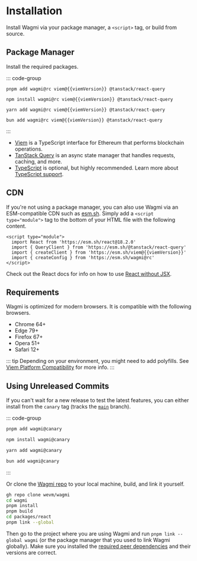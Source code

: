 <script setup>
import packageJson from '../../packages/react/package.json'

const viemVersion = packageJson.peerDependencies.viem
</script>

# Installation

Install Wagmi via your package manager, a `<script>` tag, or build from source.

## Package Manager

Install the required packages.

::: code-group
```bash-vue [pnpm]
pnpm add wagmi@rc viem@{{viemVersion}} @tanstack/react-query
```

```bash-vue [npm]
npm install wagmi@rc viem@{{viemVersion}} @tanstack/react-query
```

```bash-vue [yarn]
yarn add wagmi@rc viem@{{viemVersion}} @tanstack/react-query
```

```bash-vue [bun]
bun add wagmi@rc viem@{{viemVersion}} @tanstack/react-query
```
:::

- [Viem](https://viem.sh) is a TypeScript interface for Ethereum that performs blockchain operations.
- [TanStack Query](https://tanstack.com/query/v5) is an async state manager that handles requests, caching, and more.
- [TypeScript](/react/typescript) is optional, but highly recommended. Learn more about [TypeScript support](/react/typescript).

## CDN

If you're not using a package manager, you can also use Wagmi via an ESM-compatible CDN such as [esm.sh](https://esm.sh). Simply add a `<script type="module">` tag to the bottom of your HTML file with the following content.

```html-vue
<script type="module">
  import React from 'https://esm.sh/react@18.2.0'
  import { QueryClient } from 'https://esm.sh/@tanstack/react-query'
  import { createClient } from 'https://esm.sh/viem@{{viemVersion}}'
  import { createConfig } from 'https://esm.sh/wagmi@rc'
</script>
```

Check out the React docs for info on how to use [React without JSX](https://react.dev/reference/react/createElement#creating-an-element-without-jsx).

## Requirements

Wagmi is optimized for modern browsers. It is compatible with the following browsers.

- Chrome 64+
- Edge 79+
- Firefox 67+
- Opera 51+
- Safari 12+

::: tip
Depending on your environment, you might need to add polyfills. See [Viem Platform Compatibility](https://viem.sh/docs/compatibility.html) for more info.
:::

## Using Unreleased Commits

If you can't wait for a new release to test the latest features, you can either install from the `canary` tag (tracks the [`main`](https://github.com/wevm/wagmi/tree/main) branch).

::: code-group
```bash [pnpm]
pnpm add wagmi@canary
```

```bash [npm]
npm install wagmi@canary
```

```bash [yarn]
yarn add wagmi@canary
```

```bash [bun]
bun add wagmi@canary
```
:::

Or clone the [Wagmi repo](https://github.com/wevm/wagmi) to your local machine, build, and link it yourself.

```bash
gh repo clone wevm/wagmi
cd wagmi
pnpm install
pnpm build
cd packages/react
pnpm link --global
```

Then go to the project where you are using Wagmi and run `pnpm link --global wagmi` (or the package manager that you used to link Wagmi globally). Make sure you installed the [required peer dependencies](/react/getting-started#manual-installation) and their versions are correct.
